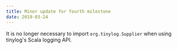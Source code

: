 ```yaml
---
title: Minor update for fourth milestone
date: 2019-03-24
---
```


It is no longer necessary to import `org.tinylog.Supplier` when using tinylog's Scala logging API.
